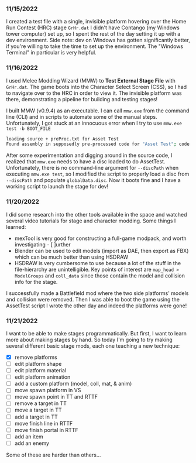 ### 11/15/2022
I created a test file with a single, invisible platform hovering over the Home Run Contest (HRC) stage `GrHr.dat`
I didn't have Contango (my Windows tower computer) set up, so I spent the rest of the day setting it up with a dev environment. Side note: dev on Windows has gotten significantly better, if you're willing to take the time to set up the environment. The "Windows Terminal" in particular is very helpful.

### 11/16/2022
I used Melee Modding Wizard (MMW) to **Test External Stage File** with `GrHr.dat`.
The game boots into the Character Select Screen (CSS), so I had to navigate over to the HRC in order to view it.
The invisible platform was there, demonstrating a pipeline for building and testing stages!

I built MMW (v0.9.4) as an executable.
I can call `mmw.exe` from the command line (CLI) and in scripts to automate some of the manual steps.
Unfortunately, I got stuck at an innocuous error when I try to use `mmw.exe test -b BOOT_FILE`

```bash
loading source + preProc.txt for Asset Test
Found assembly in supposedly pre-processed code for "Asset Test"; code change at 801B148C
```

After some experimentation and digging around in the source code,
I realized that `mmw.exe` needs to have a disc loaded to do AssetTest.
Unfortunately, there is no command-line argument for `--discPath` when executing `mmw.exe test`,
so I modified the script to properly load a disc from `--discPath` and populate `globalData.disc`.
Now it boots fine and I have a working script to launch the stage for dev!

### 11/20/2022
I did some research into the other tools available in the space and watched several video tutorials for stage and character modding. Some things I learned:
* mexTool is very good for constructing a full-game modpack, and worth investigating - [ ]urther
* Blender can be used to edit models (import as DAE, then export as FBX) which can be much better than using HSDRAW
* HSDRAW is very cumbersome to use because a lot of the stuff in the file-hierarchy are unintelligible. Key points of interest are `map_head > ModelGroups` and `coll_data` since those contain the model and collision info for the stage.

I successfully made a Battlefield mod where the two side platforms' models and collision were removed.
Then I was able to boot the game using the AssetTest script I wrote the other day and indeed the platforms were gone!

### 11/21/2022
I want to be able to make stages programmatically. But first, I want to learn more about making stages by hand.
So today I'm going to try making several different basic stage mods, each one teaching a new technique:
- [x] remove platforms
- [ ] edit platform shape
- [ ] edit platform material
- [ ] edit platform animation
- [ ] add a custom platform (model, coll, mat, & anim)
- [ ] move spawn platform in VS
- [ ] move spawn point in TT and RTTF
- [ ] remove a target in TT
- [ ] move a target in TT
- [ ] add a target in TT
- [ ] move finish line in RTTF
- [ ] move finish portal in RTTF
- [ ] add an item
- [ ] add an enemy

Some of these are harder than others...

